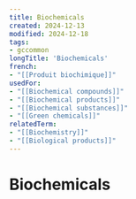 ```yaml
---
title: Biochemicals
created: 2024-12-13
modified: 2024-12-18
tags:
- gccommon
longTitle: 'Biochemicals'
french:
- "[[Produit biochimique]]"
usedFor:
- "[[Biochemical compounds]]"
- "[[Biochemical products]]"
- "[[Biochemical substances]]"
- "[[Green chemicals]]"
relatedTerm:
- "[[Biochemistry]]"
- "[[Biological products]]"
---
```

# Biochemicals
